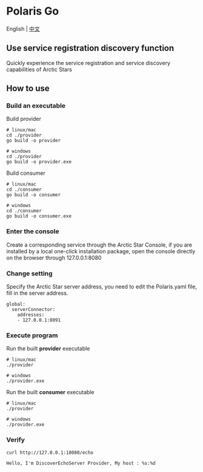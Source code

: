 # Polaris Go

English | [中文](./README-zh.md)

## Use service registration discovery function

Quickly experience the service registration and service discovery capabilities of Arctic Stars

## How to use

### Build an executable

Build provider

```
# linux/mac
cd ./provider
go build -o provider

# windows
cd ./provider
go build -o provider.exe
```

Build consumer

```
# linux/mac
cd ./consumer
go build -o consumer

# windows
cd ./consumer
go build -o consumer.exe
```

### Enter the console

Create a corresponding service through the Arctic Star Console, if you are installed by a local one-click installation package, open the console directly on the browser through 127.0.0.1:8080

### Change setting

Specify the Arctic Star server address, you need to edit the Polaris.yaml file, fill in the server address.

```
global:
  serverConnector:
    addresses:
    - 127.0.0.1:8091
```

### Execute program

Run the built **provider** executable

```
# linux/mac
./provider

# windows
./provider.exe
```

Run the built **consumer** executable

```
# linux/mac
./provider

# windows
./provider.exe
```


### Verify

```
curl http://127.0.0.1:18080/echo

Hello, I'm DiscoverEchoServer Provider, My host : %s:%d
```